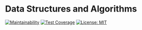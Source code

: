 # Data Structures and Algorithms

[![Maintainability](https://api.codeclimate.com/v1/badges/a4aaccfeabfb6a2ac08f/maintainability)](https://codeclimate.com/github/sandboxws/ds_algorithms/maintainability)
[![Test Coverage](https://api.codeclimate.com/v1/badges/a4aaccfeabfb6a2ac08f/test_coverage)](https://codeclimate.com/github/sandboxws/ds_algorithms/test_coverage)
[![License: MIT](https://img.shields.io/badge/License-MIT-yellow.svg)](https://opensource.org/licenses/MIT)
